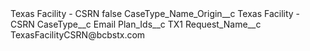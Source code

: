<?xml version="1.0" encoding="UTF-8"?>
<CustomMetadata xmlns="http://soap.sforce.com/2006/04/metadata" xmlns:xsi="http://www.w3.org/2001/XMLSchema-instance" xmlns:xsd="http://www.w3.org/2001/XMLSchema">
    <label>Texas Facility - CSRN</label>
    <protected>false</protected>
    <values>
        <field>CaseType_Name_Origin__c</field>
        <value xsi:type="xsd:string">Texas Facility - CSRN</value>
    </values>
    <values>
        <field>CaseType__c</field>
        <value xsi:type="xsd:string">Email</value>
    </values>
    <values>
        <field>Plan_Ids__c</field>
        <value xsi:type="xsd:string">TX1</value>
    </values>
    <values>
        <field>Request_Name__c</field>
        <value xsi:type="xsd:string">TexasFacilityCSRN@bcbstx.com</value>
    </values>
</CustomMetadata>
